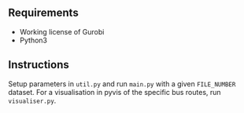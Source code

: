 ## Requirements 
- Working license of Gurobi
- Python3

## Instructions
Setup parameters in `util.py` and run `main.py` with a given `FILE_NUMBER` dataset. For a visualisation in pyvis of the specific bus routes, run `visualiser.py`. 

